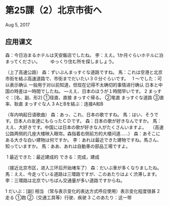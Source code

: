 # 第25課（2）北京市街へ
Aug 5, 2017

## 应用课文
森：今日泊まるホテルは天安飯店でしたね。
李：ええ。1か月ぐらいホテルに泊まってください。
　　ゆっくり住む所を探しましょう。

（上了高速公路）
森：ずいぶんまっすぐな道路ですね。
馬：これは空港と北京市街を結ぶ高速道路で、市街までだいたい３０分ぐらいです。
 
1
～でした：可以表示确认
一般用于对以前知道，但现在记得不太确切的事情进行确认
日本と中国の時差は一時間でしたね。
—ええ、日本のほうが１時間早いです。
2
まっすぐ：[名、副、形2]
①径直、直接         まっすぐ帰る。
②笔直                      まっすぐな道路
③直率、耿直         まっすぐな人
3
 AとBを結ぶ：连接A和B

（车内响起日语歌曲）
森：あっ、これ、日本の歌ですね。
馬：はい、そうです。日本人の友達にもらったＣＤです。
森：日本の歌が好きなんですか。
馬：ええ、大好きです。中国には日本の歌が好きな人がたくさんいますよ。
 
（高速公路两侧的几座大楼映入眼帘。森指着右侧前方的大楼问道……）
森：あそこにある大きな白い建物は何ですか。
李：あれは最近できた建物ですね。馬さん、知っていますか。
馬：ああ、あれは自動車の部品工場ですよ。

 1
最近できた：最近建成的
できる：完成，建成

（接近北京市区，进入三环后开始堵车了）
森：だいぶ車が多くなりましたね。
馬：ええ、今走っている道路は三環路ですが、このあたりはよく渋滞します。
李：三環路は北京でいちばん交通量が多い道路ですからね。

1
だいぶ：[副] 相当
（常与表示变化的表达方式呼应使用）表示变化程度很甚
2
走る
①跑
②（交通工具等）行驶、疾驶
3
このあたり：这一带
